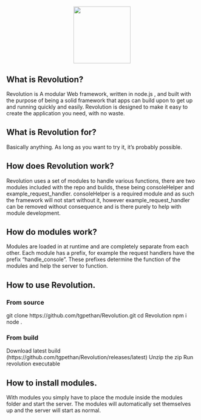 <h1 align="center">
  <img height="150" src="http://ethanus.ml/images/Revolution.png">
</h1>
<h2 align="left">What is Revolution?</h2>
<p align="left">Revolution is A modular Web framework, written in node.js , and built with the purpose of being a solid framework that apps can build upon to get up and running quickly and easily. Revolution is designed to make it easy to create the application you need, with no waste.
</p>

<h2 align="left">What is Revolution for?</h2>
<p align="left">Basically anything.  As long as you want to try it, it’s probably possible.
</p>
<h2 align="left">How does Revolution work?</h2>
<p align="left">Revolution uses a set of modules to handle various functions, there are two modules included with the repo and builds, these being consoleHelper and example_request_handler. consoleHelper is a required module and as such the framework will not start without it, however example_request_handler can be removed without consequence and is there purely to help with module development.</p>
<h2 align="left">How do modules work?</h2>
<p align="left">Modules are loaded in at runtime and are completely separate from each other. Each module has a prefix, for example the request handlers have the prefix “handle_console”. These prefixes determine the function of the modules and help the server to function.</p>
<h2 align="left">How to use Revolution.</h2>
<h3 align="left">From source</h3>
<p align="left">git clone https://github.com/tgpethan/Revolution.git
cd Revolution
npm i
node .
</p>
<h3 align="left">From build</h3>
<p align="left">Download latest build (https://github.com/tgpethan/Revolution/releases/latest)
Unzip the zip
Run revolution executable 
</p>
<h2 align="left">How to install modules.</h2>
<p align="left">With modules you simply have to place the module inside the modules folder and start the server.
The modules will automatically set themselves up and the server will start as normal.
</p>